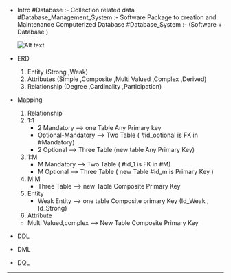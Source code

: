 - Intro 
	#Database :- Collection related data 
	#Database_Management_System :- Software Package to creation and Maintenance Computerized Database 
	#Database_System :- (Software + Database )

	![Alt text](٢٠٢٤٠٨١٦٠٦١٢٠٩.png)

- ERD 
	1. Entity (Strong ,Weak)
	2. Attributes (Simple ,Composite ,Multi Valued ,Complex ,Derived)
	3. Relationship (Degree ,Cardinality ,Participation) 
- Mapping 
	1. Relationship 
	 1. 1:1
		- 2 Mandatory              --> one Table Any Primary key
		- Optional-Mandatory  --> Two Table  ( #id_optional is FK in #Mandatory)
		- 2 Optional                  --> Three Table (new table Any Primary Key)
	 3. 1:M
		- M Mandatory             --> Two Table ( #id_1 is FK in #M)
		- M Optional                 --> Three Table ( new Table #id_m is Primary Key )
	 4. M:M
		- Three Table --> new Table Composite Primary Key 
	2. Entity 
		- Weak Entity --> one table Composite primary Key (Id_Weak , Id_Strong)
	3. Attribute 
	 - Multi Valued,complex --> New Table Composite Primary Key 
- DDL
- DML
- DQL 

---


